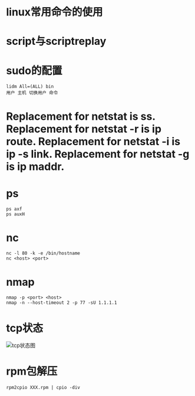 # **linux常用命令的使用**

# script与scriptreplay


# sudo的配置
    lidm All=(ALL) bin
    用户 主机 切换用户 命令

#  Replacement for netstat is ss.  Replacement for netstat -r is ip route.  Replacement for netstat -i is ip -s link.  Replacement for netstat -g is ip maddr.

# ps
    ps axf
    ps auxH
    
# nc
    nc -l 80 -k -e /bin/hostname
    nc <host> <port>
    
# nmap
    nmap -p <port> <host>
    nmap -n --host-timeout 2 -p 77 -sU 1.1.1.1

# tcp状态
![tcp状态图](C:\Users\qizhi\Desktop\md\tcp.png)

# rpm包解压
    rpm2cpio XXX.rpm | cpio -div

